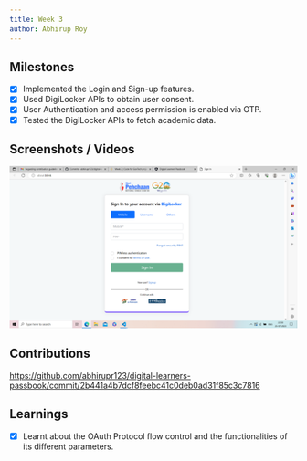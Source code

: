 ```yaml
---
title: Week 3
author: Abhirup Roy
---
```


## Milestones
- [x] Implemented the Login and Sign-up features.
- [x] Used DigiLocker APIs to obtain user consent.
- [x] User Authentication and access permission is enabled via OTP. 
- [x] Tested the DigiLocker APIs to fetch academic data.

## Screenshots / Videos 
![Screenshot 1](<../../../../../static/Sign In Page.png>)
## Contributions
https://github.com/abhirupr123/digital-learners-passbook/commit/2b441a4b7dcf8feebc41c0deb0ad31f85c3c7816
## Learnings
- [x] Learnt about the OAuth Protocol flow control and the functionalities of its different parameters.
